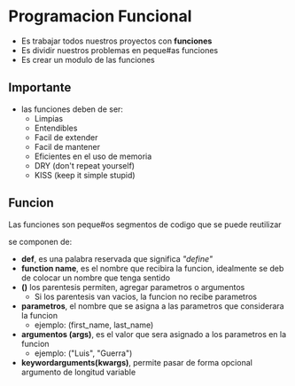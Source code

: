 # Programacion Funcional

- Es trabajar todos nuestros proyectos con **funciones**
- Es dividir nuestros problemas en peque#as funciones 
- Es crear un modulo de las funciones

## Importante

- las funciones deben de ser: 
    - Limpias
    - Entendibles 
    - Facil de extender 
    - Facil de mantener 
    - Eficientes en el uso de memoria 
    - DRY (don't repeat yourself)
    - KISS (keep it simple stupid)

## Funcion 

Las funciones son peque#os segmentos de codigo que se puede reutilizar 

se componen de: 

- **def**, es una palabra reservada que significa _"define"_
- **function name**, es el nombre que recibira la funcion, idealmente se deb de colocar un nombre que tenga sentido 
- **()** los parentesis permiten, agregar parametros o argumentos
    - Si los parentesis van vacios, la funcion no recibe parametros
- **parametros**, el nombre que se asigna a las parametros que considerara la funcion
    - ejemplo: (first_name, last_name)
- **argumentos (args)**, es el valor que sera asignado a los parametros en la funcion 
    - ejemplo: ("Luis", "Guerra")
- **keywordarguments(kwargs)**, permite pasar de forma opcional argumento de longitud variable 